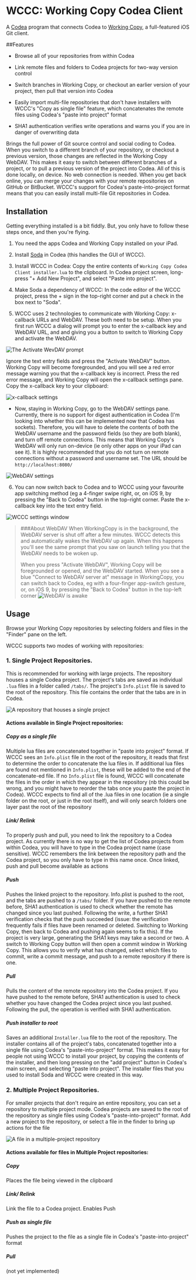 # WCCC: Working Copy Codea Client

A [Codea](http://codea.io) program that connects Codea to [Working Copy](http://workingcopyapp.com), a full-featured iOS Git client.

##Features

* Browse all of your repositories from within Codea

* Link remote files and folders to Codea projects for two-way version control

* Switch branches in Working Copy, or checkout an earlier version of your project, then pull that version into Codea

* Easily import multi-file repositories that don't have installers with WCCC's "Copy as single file" feature, which concatenates the remote files using Codea's "paste into project" format

* SHA1 authentication verifies write operations and warns you if you are in danger of overwriting data

Brings the full power of Git source control and social coding to Codea. When you switch to a different branch of your repository, or checkout a previous version, those changes are reflected in the Working Copy WebDAV. This makes it easy to switch between different branches of a project, or to pull a previous version of the project into Codea. All of this is done locally, on device. No web connection is needed. When you get back online, you can merge your changes with your remote repositories on GitHub or BitBucket. WCCC's support for Codea's paste-into-project format means that you can easily install multi-file Git repositories in Codea.

## Installation

Getting everything installed is a bit fiddly. But, you only have to follow these steps once, and then you're flying.

1. You need the apps Codea and Working Copy installed on your iPad.

2. Install [Soda](https://github.com/Utsira/Soda#installation) in Codea (this handles the GUI of WCCC).

3. Install WCCC in Codea: Copy the entire contents of `Working Copy Codea Client installer.lua` to the clipboard. In Codea project screen, long-press "+ Add New Project", and select "Paste into project".

4. Make Soda a dependency of WCCC: In the code editor of the WCCC project, press the + sign in the top-right corner and put a check in the box next to "Soda".

5. WCCC uses 2 technologies to communicate with Working Copy: x-callback URLs and WebDAV. These both need to be setup. When you first run WCCC a dialog will prompt you to enter the x-callback key and WebDAV URL, and and giving you a button to switch to Working Copy and activate the WebDAV. 

  ![The Activate WevDAV prompt](https://puffinturtle.files.wordpress.com/2015/10/image4.jpeg)

  Ignore the text entry fields and press the "Activate WebDAV" button. Working Copy will become foregrounded, and you will see a red error message warning you that the x-callback key is incorrect. Press the red error message, and Working Copy will open the x-callback settings pane. Copy the x-callback key to your clipboard:
  
  ![x-callback settings](https://puffinturtle.files.wordpress.com/2015/10/image5.jpeg)
  
  - Now, staying in Working Copy, go to the WebDAV settings pane. Currently, there is no support for digest authentication in Codea (I'm  looking into whether this can be implemented now that Codea has sockets). Therefore, you will have to delete the contents of both the WebDAV username and the password fields (so they are both blank), and turn off remote connections. This means that Working Copy's WebDAV will only run on-device (ie only other apps on your iPad can see it). It is highly recommended that you do not turn on remote connections without a password and username set. The URL should be `http://localhost:8080/`
  
  ![WebDAV settings](https://puffinturtle.files.wordpress.com/2015/10/image.jpeg)
  
  6. You can now switch back to Codea and to WCCC using your favourite app switching method (eg a 4-finger swipe right, or, on iOS 9, by pressing the "Back to Codea" button in the top-right corner. Paste the x-callback key into the text entry field. 
  
  ![WCCC settings window](https://puffinturtle.files.wordpress.com/2015/10/image6.jpeg)
  
  > ###About WebDAV
  > When WorkingCopy is in the background, the WebDAV server is shut off after a few minutes. WCCC detects this and automatically wakes the WebDAV up again. When this happens you'll see the same prompt that you saw on launch telling you that the WebDAV needs to be woken up. 
  > 
  > When you press "Activate WebDAV", Working Copy will be foregrounded or opened, and the WebDAV started. When you see a blue "Connect to WebDAV server at" message in WorkingCopy, you can switch back to Codea, eg with a four-finger app-switch gesture, or, on iOS 9, by pressing the "Back to Codea" button in the top-left corner
  > ![WebDAV is awake](https://puffinturtle.files.wordpress.com/2015/10/image2.jpeg)  
  
## Usage 

Browse your Working Copy repositories by selecting folders and files in the "Finder" pane on the left.

WCCC supports two modes of working with repositories:

### 1. Single Project Repositories. 

This is recommended for working with large projects. The repository houses a single Codea project. The project's tabs are saved as individual `.lua` files in a folder called `/tabs/`. The project's `Info.plist` file is saved to the root of the repository. This file contains the order that the tabs are in in Codea. 

![A repository that houses a single project](https://puffinturtle.files.wordpress.com/2015/10/image1.png)

#### Actions available in Single Project repositories:

##### Copy as a single file

Multiple lua files are concatenated together in "paste into project" format. If WCCC sees an `Info.plist` file in the root of the repository, it reads that first to determine the order to concatenate the lua files in. If additional lua files are found not mentioned in `Info.plist`, these will be added to the end of the concatenate-ed file. If no `Info.plist` file is found, WCCC will concatenate the files in the order in which they appear in the repository (nb this could be wrong, and you might have to reorder the tabs once you paste the project in Codea). WCCC expects to find all of the .lua files in one location (ie a single folder on the root, or just in the root itself), and will only search folders one layer past the root of the repository

##### Link/ Relink

To properly push and pull, you need to link the repository to a Codea project. As currently there is no way to get the list of Codea projects from within Codea, you will have to type in the Codea project name (case sensitive). WCCC remembers the link between the repository path and the Codea project, so you only have to type in this name once. Once linked, push and pull become available as actions

##### Push

Pushes the linked project to the repository. Info.plist is pushed to the root, and the tabs are pushed to a `/tabs/` folder. If you have pushed to the remote before, SHA1 authentication is used to check whether the remote has changed since you last pushed. Following the write, a further SHA1 verification checks that the push succeeded (issue: the verification frequently fails if files have been renamed or deleted. Switching to Working Copy, then back to Codea and pushing again seems to fix this). If the project is very large, generating the SHA1 keys may take a second or two. A switch to Working Copy button will then open a commit window in Working Copy. This allows you to verify what has changed, select which files to commit, write a commit message, and push to a remote repository if there is one.

##### Pull

Pulls the content of the remote repository into the Codea project. If you have pushed to the remote before, SHA1 authentication is used to check whether you have changed the Codea project since you last pushed. Following the pull, the operation is verified with SHA1 authentication.

##### Push installer to root

Saves an additional `Installer.lua` file to the root of the repository. The installer contains all of the project's tabs, concatenated together into a single file using Codea's "paste-into-project" format. This makes it easy for people not using WCCC to install your project, by copying the contents of the installer, and then long pressing on the "add project" button in Codea's main screen, and selecting "paste into project". The installer files that you used to install Soda and WCCC were created in this way.
  
### 2. Multiple Project Repositories. 

For smaller projects that don't require an entire repository, you can set a repository to multiple project mode. Codea projects are saved to the root of the repository as single files using Codea's "paste-into-project" format. Add a new project to the repository, or select a file in the finder to bring up actions for the file 

![A file in a multiple-project repository](https://puffinturtle.files.wordpress.com/2015/10/image2.png)

#### Actions available for files in Multiple Project repositories:

##### Copy

Places the file being viewed in the clipboard

##### Link/ Relink

Link the file to a Codea project. Enables Push

##### Push as single file

Pushes the project to the file as a single file in Codea's "paste-into-project" format

##### Pull

(not yet implemented)

